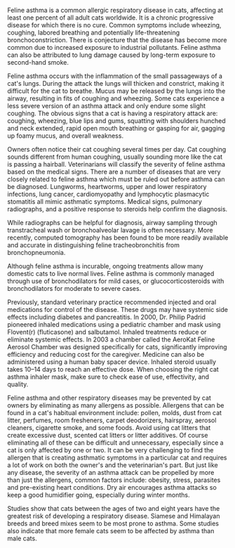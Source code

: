 Feline asthma is a common allergic respiratory disease in cats, affecting at least one percent of all adult cats worldwide.  It is a chronic progressive disease for which there is no cure. Common symptoms include wheezing, coughing, labored breathing and potentially life-threatening bronchoconstriction. There is conjecture that the disease has become more common due to increased exposure to industrial pollutants. Feline asthma can also be attributed to lung damage caused by long-term exposure to second-hand smoke.

Feline asthma occurs with the inflammation of the small passageways of a cat's lungs. During the attack the lungs will thicken and constrict, making it difficult for the cat to breathe. Mucus may be released by the lungs into the airway, resulting in fits of coughing and wheezing. Some cats experience a less severe version of an asthma attack and only endure some slight coughing. The obvious signs that a cat is having a respiratory attack are: coughing, wheezing, blue lips and gums, squatting with shoulders hunched and neck extended, rapid open mouth breathing or gasping for air, gagging up foamy mucus, and overall weakness.

Owners often notice their cat coughing several times per day. Cat coughing sounds different from human coughing, usually sounding more like the cat is passing a hairball. Veterinarians will classify the severity of feline asthma based on the medical signs. There are a number of diseases that are very closely related to feline asthma which must be ruled out before asthma can be diagnosed. Lungworms, heartworms, upper and lower respiratory infections, lung cancer, cardiomyopathy and lymphocytic plasmacytic stomatitis all mimic asthmatic symptoms. Medical signs, pulmonary radiographs, and a positive response to steroids help confirm the diagnosis.

While radiographs can be helpful for diagnosis, airway sampling through transtracheal wash or bronchoalveolar lavage is often necessary. More recently, computed tomography has been found to be more readily available and accurate in distinguishing feline tracheobronchitis from bronchopneumonia.

Although feline asthma is incurable, ongoing treatments allow many domestic cats to live normal lives. Feline asthma is commonly managed through use of bronchodilators for mild cases, or glucocorticosteroids with bronchodilators for moderate to severe cases.

Previously, standard veterinary practice recommended injected and oral medications for control of the disease. These drugs may have systemic side effects including diabetes and pancreatitis. In 2000, Dr. Philip Padrid pioneered inhaled medications using a pediatric chamber and mask using Flovent(r) (fluticasone) and salbutamol. Inhaled treatments reduce or eliminate systemic effects. In 2003 a chamber called the AeroKat Feline Aerosol Chamber was designed specifically for cats, significantly improving efficiency and reducing cost for the caregiver. Medicine can also be administered using a human baby spacer device. Inhaled steroid usually takes 10–14 days to reach an effective dose. When choosing the right cat asthma inhaler mask, make sure to check ease of use, effectivity, and quality.

Feline asthma and other respiratory diseases may be prevented by cat owners by eliminating as many allergens as possible. Allergens that can be found in a cat's habitual environment include: pollen, molds, dust from cat litter, perfumes, room fresheners, carpet deodorizers, hairspray, aerosol cleaners, cigarette smoke, and some foods. Avoid using cat litters that create excessive dust, scented cat litters or litter additives. Of course eliminating all of these can be difficult and unnecessary, especially since a cat is only affected by one or two. It can be very challenging to find the allergen that is creating asthmatic symptoms in a particular cat and requires a lot of work on both the owner's and the veterinarian's part. But just like any disease, the severity of an asthma attack can be propelled by more than just the allergens, common factors include: obesity, stress, parasites and pre-existing heart conditions. Dry air encourages asthma attacks so keep a good humidifier going, especially during winter months.

Studies show that cats between the ages of two and eight years have the greatest risk of developing a respiratory disease. Siamese and Himalayan breeds and breed mixes seem to be most prone to asthma. Some studies also indicate that more female cats seem to be affected by asthma than male cats.